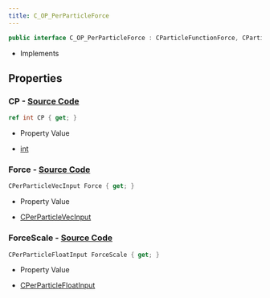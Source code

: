 ```yaml
---
title: C_OP_PerParticleForce
---
```


```csharp
public interface C_OP_PerParticleForce : CParticleFunctionForce, CParticleFunction, ISchemaClass<CParticleFunction>, ISchemaClass<CParticleFunctionForce>, ISchemaClass<C_OP_PerParticleForce>, ISchemaField, ISchemaClass, INativeHandle
```

- Implements

## Properties

### **CP** - [Source Code](https://github.com/swiftly-solution/swiftlys2/blob/main/managed/src/SwiftlyS2.Generated/Schemas/Interfaces/C_OP_PerParticleForce.cs#L20)

```csharp
ref int CP { get; }
```

- Property Value

- [int](https://learn.microsoft.com/dotnet/api/system.int32)

### **Force** - [Source Code](https://github.com/swiftly-solution/swiftlys2/blob/main/managed/src/SwiftlyS2.Generated/Schemas/Interfaces/C_OP_PerParticleForce.cs#L18)

```csharp
CPerParticleVecInput Force { get; }
```

- Property Value

- [CPerParticleVecInput](/docs/api/shared/schemadefinitions/cperparticlevecinput)

### **ForceScale** - [Source Code](https://github.com/swiftly-solution/swiftlys2/blob/main/managed/src/SwiftlyS2.Generated/Schemas/Interfaces/C_OP_PerParticleForce.cs#L16)

```csharp
CPerParticleFloatInput ForceScale { get; }
```

- Property Value

- [CPerParticleFloatInput](/docs/api/shared/schemadefinitions/cperparticlefloatinput)

